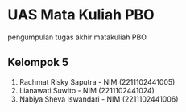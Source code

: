# UAS Mata Kuliah PBO
pengumpulan tugas akhir matakuliah PBO
## Kelompok 5
1. Rachmat Risky Saputra  - NIM (2211102441005)
2. Lianawati Suwito       - NIM (2211102441024)
3. Nabiya Sheva Iswandari - NIM (2211102441006)
